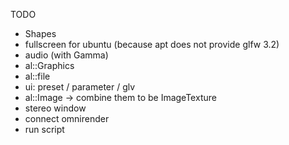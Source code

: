 TODO

- Shapes
- fullscreen for ubuntu (because apt does not provide glfw 3.2)
- audio (with Gamma)
- al::Graphics
- al::file
- ui: preset / parameter / glv
- al::Image -> combine them to be ImageTexture
- stereo window
- connect omnirender
- run script